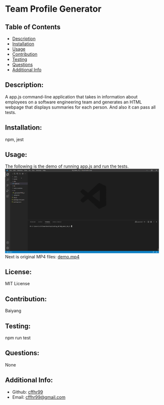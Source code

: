 # Team Profile Generator
  ## Table of Contents 
  - [Description](#description)
  - [Installation](#installation)
  - [Usage](#usage)
  - [Contribution](#contributions)
  - [Testing](#test)
  - [Questions](#questions)
  - [Additional Info](#additional-info)
  ## Description:
   A app.js command-line application that takes in information about employees on a software engineering team and generates an HTML webpage that displays summaries for each person. And also it can pass all tests.
  ## Installation:
  npm, jest
  ## Usage:
  The following is the demo of running app.js and run the tests.
  ![demo gif](https://github.com/cffhr99/BQ_Week_10_C/blob/main/assets/0r3ry-qyyje.gif)
  Next is original MP4 files: [demo.mp4](https://github.com/cffhr99/BQ_Week_10_C/blob/main/assets/Demo.mp4)
  ## License:
  MIT License
  ## Contribution:
  Baiyang
  ## Testing:
  npm run test
  ## Questions:
  None
  ## Additional Info:
  - Github: [cffhr99](https://github.com/cffhr99)
  - Email: cffhr99@gmail.com
